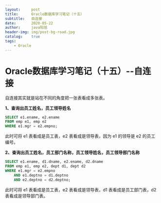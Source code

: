 ```yaml
---
layout:     post
title:      Oracle数据库学习笔记（十五）
subtitle:   自连接
date:       2020-05-22
author:     java阳旭
header-img: img/post-bg-road.jpg
catalog:    true
tags:
    - Oracle
---
```

# Oracle数据库学习笔记（十五）--自连接

自连接其实就是站在不同的角度把一张表看成多张表。

**1、查询出员工姓名，员工领导姓名**

```sql
SELECT e1.ename, e2.ename
FROM emp e1, emp e2
WHERE e1.mgr = e2.empno;
```

此时可将 e1 表看成是员工表，e2 表看成是领导表，因为 e1 的领导是 e2 的员工编号。

**2、查询出员工姓名，员工部门名称，员工领导姓名，员工领导部门名称**

```sql
SELECT e1.ename, d1.dname, e2.ename, d2.dname
FROM emp e1, emp e2, dept d1, dept d2
WHERE e1.mgr = e2.empno
	AND e1.deptno = d1.deptno
	AND e2.deptno = d2.deptno;
```

此时可将 e1 表看成是员工表，e2 表看成是领导表，d1 表看成是员工部门表，d2 表看成是领导部门表。